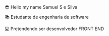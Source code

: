 😎 Hello my name Samuel S e Silva

📚 Estudante de engenharia de software

💻 Pretendendo ser desenvolvedor FRONT END

